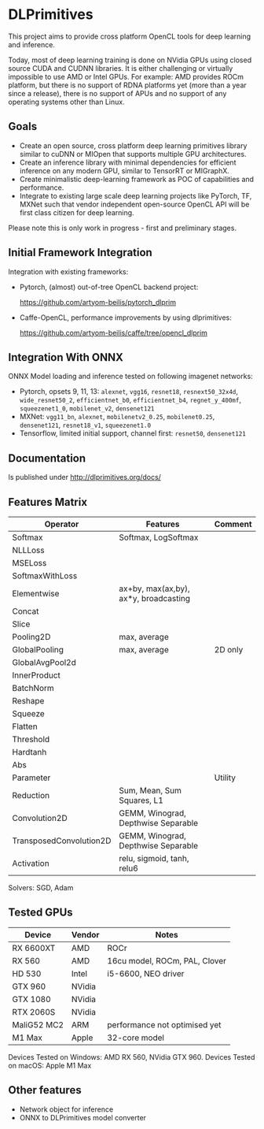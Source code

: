 # DLPrimitives

This project aims to provide cross platform OpenCL tools for deep learning and inference.

Today, most of deep learning training is done on NVidia GPUs using closed source CUDA and CUDNN libraries.
It is either challenging or virtually impossible to use AMD or Intel GPUs.
For example: AMD provides ROCm platform, but there is no support of RDNA platforms yet (more than a year since a release),
there is no support of APUs and no support 
of any operating systems other than Linux.

## Goals

- Create an open source, cross platform deep learning primitives library similar to cuDNN or MIOpen that supports
multiple GPU architectures.
- Create an inference library with minimal dependencies for efficient inference on any modern GPU, similar to TensorRT or MIGraphX.
- Create minimalistic deep-learning framework as POC of capabilities and performance.
- Integrate to existing large scale deep learning projects like PyTorch, TF, MXNet such that vendor independent open-source OpenCL API will be first class citizen for deep learning.

Please note this is only work in progress - first and preliminary stages.

## Initial Framework Integration

Integration with existing frameworks:

-   Pytorch, (almost) out-of-tree OpenCL backend project:

    <https://github.com/artyom-beilis/pytorch_dlprim>
    
-   Caffe-OpenCL, performance improvements by using dlprimitives: 
    
    <https://github.com/artyom-beilis/caffe/tree/opencl_dlprim>

## Integration With ONNX

ONNX Model loading and inference tested on following imagenet networks:

- Pytorch, opsets 9, 11, 13: `alexnet`, `vgg16`, `resnet18`, `resnext50_32x4d`, `wide_resnet50_2`, `efficientnet_b0`, `efficientnet_b4`, `regnet_y_400mf`, `squeezenet1_0`, `mobilenet_v2`, `densenet121`
- MXNet: `vgg11_bn`, `alexnet`, `mobilenetv2_0.25`, `mobilenet0.25`, `densenet121`, `resnet18_v1`, `squeezenet1.0`
- Tensorflow, limited initial support, channel first: `resnet50`, `densenet121`

## Documentation 

Is published under <http://dlprimitives.org/docs/>


## Features Matrix

|Operator               |Features                               | Comment    |
|-----------------------|---------------------------------------|------------|
|Softmax                | Softmax, LogSoftmax                   |            |
|NLLLoss                |                                       |            |
|MSELoss                |                                       |            |
|SoftmaxWithLoss        |                                       |            |
|Elementwise            | ax+by, max(ax,by), ax\*y, broadcasting|            |
|Concat                 |                                       |            |
|Slice                  |                                       |            |
|Pooling2D              | max, average                          |            |
|GlobalPooling          | max, average                          | 2D only    |
|GlobalAvgPool2d        |                                       |            |
|InnerProduct           |                                       |            |
|BatchNorm              |                                       |            | 
|Reshape                |                                       |            |
|Squeeze                |                                       |            |                                
|Flatten                |                                       |            | 
|Threshold              |                                       |            | 
|Hardtanh               |                                       |            | 
|Abs                    |                                       |            | 
|Parameter              |                                       |ֹUtility     | 
|Reduction              | Sum, Mean, Sum Squares, L1            |            |
|Convolution2D          | GEMM, Winograd, Depthwise Separable   |            |
|TransposedConvolution2D| GEMM, Winograd, Depthwise Separable   |            |
|Activation             | relu, sigmoid, tanh, relu6            |            |

Solvers: SGD, Adam

## Tested GPUs

| Device    | Vendor    |   Notes                       |
|-----------|-----------|-------------------------------|
|RX 6600XT  | AMD       | ROCr                          | 
|RX 560     | AMD       | 16cu model, ROCm, PAL, Clover | 
|HD 530     | Intel     | i5-6600, NEO driver           |
|GTX 960    | NVidia    |                               |
|GTX 1080   | NVidia    |                               |
|RTX 2060S  | NVidia    |                               |
|MaliG52 MC2| ARM       | performance not optimised yet |
|M1 Max     | Apple     | 32-core model                 |

Devices Tested on Windows: AMD RX 560, NVidia GTX 960.
Devices Tested on macOS: Apple M1 Max

## Other features

- Network object for inference
- ONNX to DLPrimitives model converter
